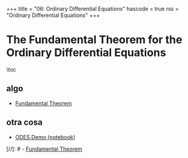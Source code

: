 +++
title = "06: Ordinary Differential Equations"
hascode = true
rss = "Ordinary Differential Equations"
+++

# The Fundamental Theorem for the Ordinary Differential Equations

\toc

## algo

- [Fundamental Theorem](../ODE_Fundamental_Euler.pdf)

## otra cosa

- [ODES Demo (notebook)](../ODES.ipynb)

[//]: # - [Fundamental Theorem](https://gitlab.com/oreula/pde/-/blob/master/Apuntes_varios/ODES/ODE_Fundamental_Euler.pdf?ref_type=heads)
